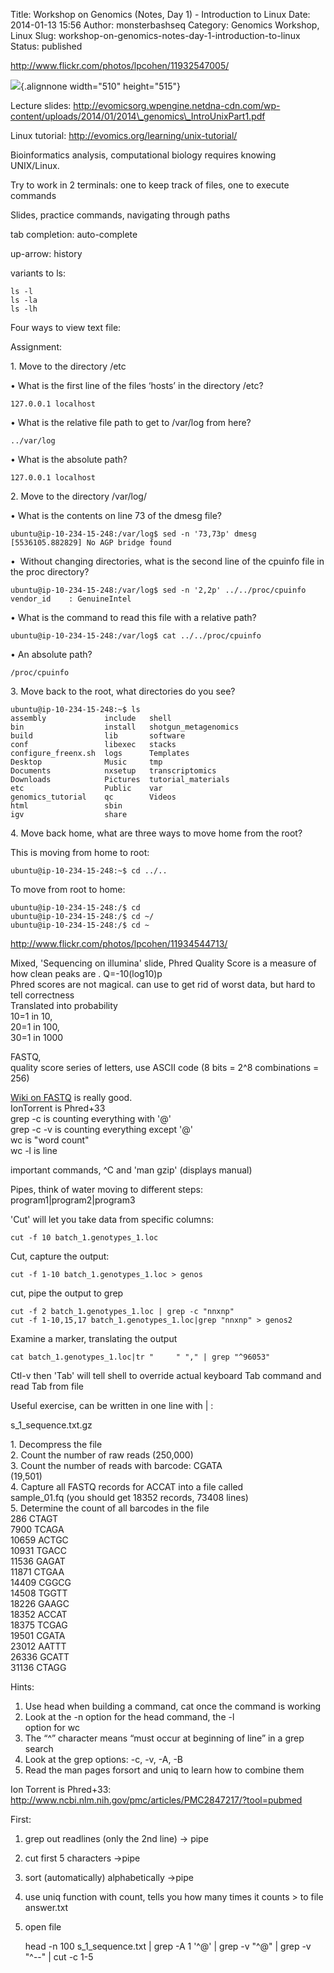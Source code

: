 Title:  Workshop on Genomics (Notes, Day 1) - Introduction to Linux
Date: 2014-01-13 15:56
Author: monsterbashseq
Category: Genomics Workshop, Linux
Slug: workshop-on-genomics-notes-day-1-introduction-to-linux
Status: published

http://www.flickr.com/photos/lpcohen/11932547005/

![](http://imgs.xkcd.com/comics/regular_expressions.png){.alignnone
width="510" height="515"}

Lecture slides:
http://evomicsorg.wpengine.netdna-cdn.com/wp-content/uploads/2014/01/2014\_genomics\_IntroUnixPart1.pdf

Linux tutorial: http://evomics.org/learning/unix-tutorial/

Bioinformatics analysis, computational biology requires knowing
UNIX/Linux.

Try to work in 2 terminals: one to keep track of files, one to execute
commands

Slides, practice commands, navigating through paths

tab completion: auto-complete

up-arrow: history

variants to ls:

    ls -l
    ls -la
    ls -lh

Four ways to view text file:

Assignment:

<div dir="ltr">

1\. Move to the directory /etc

</div>

<div dir="ltr">

• What is the first line of the files ‘hosts’ in the directory /etc?

</div>

    127.0.0.1 localhost

<div dir="ltr">

• What is the relative file path to get to /var/log from here?

</div>

    ../var/log

<div dir="ltr">

• What is the absolute path?

</div>

    127.0.0.1 localhost

<div dir="ltr">

2\. Move to the directory /var/log/

</div>

<div dir="ltr">

• What is the contents on line 73 of the dmesg file?

</div>

    ubuntu@ip-10-234-15-248:/var/log$ sed -n '73,73p' dmesg
    [5536105.882829] No AGP bridge found

<div dir="ltr">

•  Without changing directories, what is the second line of the cpuinfo
file in the proc directory?

</div>

    ubuntu@ip-10-234-15-248:/var/log$ sed -n '2,2p' ../../proc/cpuinfo
    vendor_id    : GenuineIntel

<div dir="ltr">

• What is the command to read this file with a relative path?

</div>

    ubuntu@ip-10-234-15-248:/var/log$ cat ../../proc/cpuinfo

<div dir="ltr">

• An absolute path?

</div>

    /proc/cpuinfo

<div dir="ltr">

3\. Move back to the root, what directories do you see?

</div>

    ubuntu@ip-10-234-15-248:~$ ls
    assembly             include   shell
    bin                  install   shotgun_metagenomics
    build                lib       software
    conf                 libexec   stacks
    configure_freenx.sh  logs      Templates
    Desktop              Music     tmp
    Documents            nxsetup   transcriptomics
    Downloads            Pictures  tutorial_materials
    etc                  Public    var
    genomics_tutorial    qc        Videos
    html                 sbin
    igv                  share

<div dir="ltr">

4\. Move back home, what are three ways to move home from the root?

</div>

<div dir="ltr">

This is moving from home to root:

</div>

    ubuntu@ip-10-234-15-248:~$ cd ../..

To move from root to home:

    ubuntu@ip-10-234-15-248:/$ cd
    ubuntu@ip-10-234-15-248:/$ cd ~/
    ubuntu@ip-10-234-15-248:/$ cd ~

http://www.flickr.com/photos/lpcohen/11934544713/

Mixed, 'Sequencing on illumina' slide, Phred Quality Score is a measure
of how clean peaks are . Q=-10(log10)p  
Phred scores are not magical. can use to get rid of worst data, but hard
to tell correctness  
Translated into probability  
10=1 in 10,  
20=1 in 100,  
30=1 in 1000

FASTQ,  
quality score series of letters, use ASCII code (8 bits = 2\^8
combinations = 256)

[Wiki on FASTQ](http://en.wikipedia.org/wiki/FASTQ_format) is really
good.  
IonTorrent is Phred+33  
grep -c is counting everything with '@'  
grep -c -v is counting everything except '@'  
wc is "word count"  
wc -l is line

important commands, \^C and 'man gzip' (displays manual)

Pipes, think of water moving to different steps:
program1|program2|program3

'Cut' will let you take data from specific columns:

    cut -f 10 batch_1.genotypes_1.loc

Cut, capture the output:

    cut -f 1-10 batch_1.genotypes_1.loc > genos

cut, pipe the output to grep

    cut -f 2 batch_1.genotypes_1.loc | grep -c "nnxnp"
    cut -f 1-10,15,17 batch_1.genotypes_1.loc|grep "nnxnp" > genos2

Examine a marker, translating the output

    cat batch_1.genotypes_1.loc|tr "     " "," | grep "^96053"

Ctl-v then 'Tab' will tell shell to override actual keyboard Tab command
and read Tab from file

Useful exercise, can be written in one line with | :

s\_1\_sequence.txt.gz

1\. Decompress the file  
2. Count the number of raw reads (250,000)  
3. Count the number of reads with barcode: CGATA  
(19,501)  
4. Capture all FASTQ records for ACCAT into a file called  
sample\_01.fq (you should get 18352 records, 73408 lines)  
5. Determine the count of all barcodes in the file  
286 CTAGT  
7900 TCAGA  
10659 ACTGC  
10931 TGACC  
11536 GAGAT  
11871 CTGAA  
14409 CGGCG  
14508 TGGTT  
18226 GAAGC  
18352 ACCAT  
18375 TCGAG  
19501 CGATA  
23012 AATTT  
26336 GCATT  
31136 CTAGG

Hints:  
1. Use head when building a command, cat once the command is working  
2. Look at the -n option for the head command, the -l  
option for wc  
3. The “\^” character means “must occur at beginning of line” in a grep
search  
4. Look at the grep options: -c, -v, -A, -B  
5. Read the man pages forsort and uniq to learn how to combine them

Ion Torrent is Phred+33:
http://www.ncbi.nlm.nih.gov/pmc/articles/PMC2847217/?tool=pubmed

First:  
1. grep out readlines (only the 2nd line) -&gt; pipe  
2. cut first 5 characters -&gt;pipe  
3. sort (automatically) alphabetically -&gt;pipe  
4. use uniq function with count, tells you how many times it counts &gt;
to file answer.txt  
5. open file

    head -n 100 s_1_sequence.txt | grep -A 1 '^@' | grep -v "^@" | grep -v "^--" | cut -c 1-5
